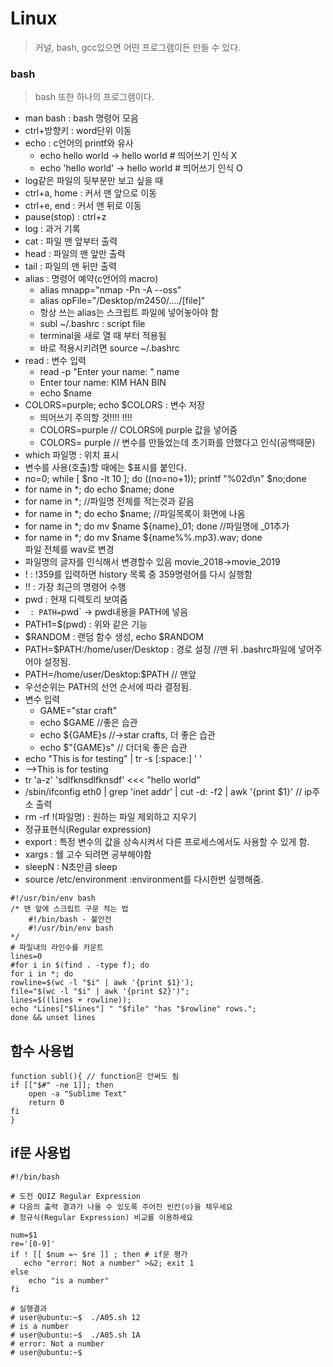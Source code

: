 # Linux

>커널, bash, gcc있으면 어떤 프로그램이든 만들 수 있다.

### bash
>bash 또한 하나의 프로그램이다.

- man bash : bash 명령어 모음
- ctrl+방향키 : word단위 이동
- echo : c언어의 printf와 유사  
  - echo hello world -> hello world # 띄어쓰기 인식 X
  - echo 'hello world' -> hello world # 띄어쓰기 인식 O
- log같은 파일의 뒷부분만 보고 싶을 때
- ctrl+a, home : 커서 맨 앞으로 이동
- ctrl+e, end : 커서 맨 뒤로 이동
- pause(stop) : ctrl+z
- log : 과거 기록
- cat : 파일 맨 앞부터 출력
- head : 파일의 맨 앞만 출력
- tail : 파일의 맨 뒤만 출력
- alias : 명령어 예약(c언어의 macro)
  - alias mnapp="nmap -Pn -A --oss"
  - alias opFile="/Desktop/m2450/..../[file]"
  - 항상 쓰는 alias는 스크립트 파일에 넣어놓아야 함
  - subl ~/.bashrc : script file
  - terminal을 새로 열 때 부터 적용됨
  - 바로 적용시키려면 source ~/.bashrc
- read : 변수 입력
  - read -p "Enter your name: " name<br>
  - Enter tour name: KIM HAN BIN<br>
  - echo $name
- COLORS=purple; echo $COLORS : 변수 저장
  - 띄어쓰기 주의할 것!!!! !!!!
  - COLORS=purple // COLORS에 purple 값을 넣어줌
  - COLORS= purple // 변수를 만들었는데 초기화를
    안했다고 인식(공백때문)
- which 파일명 : 위치 표시
- 변수를 사용(호출)할 때에는 $표시를 붙인다.
- no=0; while [ $no -lt 10 ]; do ((no=no+1)); printf "%02d\n" $no;done
- for name in *; do echo $name; done
- for name in *; //파일명 전체를 적는것과 같음
- for name in *; do echo $name; //파일목록이 화면에 나옴
- for name in *; do mv $name ${name}_01; done //파일명에 _01추가
- for name in *; do mv $name ${name%%\.mp3}.wav; done<br>  파일 전체를 wav로 변경
- 파일명의 글자를 인식해서 변경할수 있음 movie_2018->movie_2019
- ! : !359를 입력하면 history 목록 중 359명령어를 다시 실행함
- !! : 가장 최근의 명령어 수행
- pwd : 현재 디렉토리 보여줌
- ` : PATH=`pwd` -> pwd내용을 PATH에 넣음
- PATH1=$(pwd) : 위와 같은 기능
- $RANDOM : 랜덤 함수 생성, echo $RANDOM
- PATH=$PATH:/home/user/Desktop : 경로 설정 //맨 뒤 
  .bashrc파일에 넣어주어야 설정됨. 
- PATH=/home/user/Desktop:$PATH // 맨앞
- 우선순위는 PATH의 선언 순서에 따라 결정됨.
- 변수 입력
  - GAME="star craft"
  - echo $GAME //좋은 습관
  - echo ${GAME}s //->star crafts, 더 좋은 습관
  - echo $"{GAME}s" // 더더욱 좋은 습관
- echo "This   is    for testing" | tr -s [:space:] ' '
- -->This is for testing
- tr 'a-z' 'sdlfknsdlfknsdf' <<< "hello world"
- /sbin/ifconfig eth0 | grep 'inet addr' | cut -d: -f2 | awk '{print $1}' // ip주소 출력
- rm -rf !(파일명) : 원하는 파일 제외하고 지우기
- 정규표현식(Regular expression) 
- export : 특정 변수의 값을 상속시켜서 다른 프로세스에서도 사용할 수 있게 함.
- xargs : 쉘 고수 되려면 공부해야함
- sleepN : N초만큼 sleep
- source /etc/environment :environment를 다시한번 실행해줌.

```
#!/usr/bin/env bash
/* 맨 앞에 스크립트 구문 적는 법
    #!/bin/bash - 불안전
    #!/usr/bin/env bash
*/
# 파일내의 라인수를 카운트 
lines=0
#for i in $(find . -type f); do 
for i in *; do 
rowline=$(wc -l "$i" | awk '{print $1}');
file="$(wc -l "$i" | awk '{print $2}')"; 
lines=$((lines + rowline)); 
echo "Lines["$lines"] " "$file" "has "$rowline" rows.";
done && unset lines
```

##  함수 사용법
```
function subl(){ // function은 안써도 됨
if [["$#" -ne 1]]; then
    open -a "Sublime Text"
    return 0
fi
}
```

## if문 사용법
```
#!/bin/bash

# 도전 QUIZ Regular Expression
# 다음의 출력 결과가 나올 수 있도록 주어진 빈칸(☺︎)을 채우세요
# 정규식(Regular Expression) 비교를 이용하세요

num=$1
re='︎[0-9]'
if ! [[ $num =~ $re ]] ; then # if문 평가
   echo "error: Not a number" >&2; exit 1
else
    echo "is a number"
fi

# 실행결과
# user@ubuntu:~$  ./A05.sh 12
# is a number
# user@ubuntu:~$  ./A05.sh 1A
# error: Not a number
# user@ubuntu:~$
```


